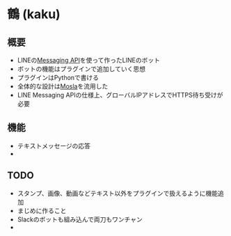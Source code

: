 # 鶴 (kaku)

## 概要

* LINEの[Messaging API](https://developers.line.biz/en/services/messaging-api)を使って作ったLINEのボット
* ボットの機能はプラグインで追加していく思想
* プラグインはPythonで書ける
* 全体的な設計は[Mosla](https://github.com/tkhs/mosla)を流用した
* LINE Messaging APIの仕様上、グローバルIPアドレスでHTTPS待ち受けが必要

## 機能

* テキストメッセージの応答
* 

## TODO

* スタンプ、画像、動画などテキスト以外をプラグインで扱えるように機能追加
* まじめに作ること
* Slackのボットも組み込んで両刀もワンチャン
* 

